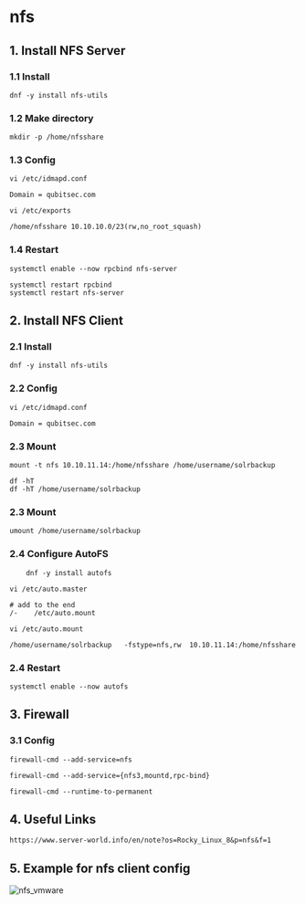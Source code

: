 # nfs

## 1. Install NFS Server

### 1.1 Install

    dnf -y install nfs-utils

### 1.2 Make directory

    mkdir -p /home/nfsshare

### 1.3 Config
```
vi /etc/idmapd.conf
    
Domain = qubitsec.com
```
```
vi /etc/exports

/home/nfsshare 10.10.10.0/23(rw,no_root_squash)
```
### 1.4 Restart

    systemctl enable --now rpcbind nfs-server

    systemctl restart rpcbind
    systemctl restart nfs-server

## 2. Install NFS Client

### 2.1 Install

    dnf -y install nfs-utils

### 2.2 Config

    vi /etc/idmapd.conf
    
    Domain = qubitsec.com

### 2.3 Mount
```
mount -t nfs 10.10.11.14:/home/nfsshare /home/username/solrbackup
```
```
df -hT
df -hT /home/username/solrbackup
```
### 2.3 Mount
    umount /home/username/solrbackup

### 2.4 Configure AutoFS
```
    dnf -y install autofs
```
```    
vi /etc/auto.master

# add to the end
/-    /etc/auto.mount
```
```    
vi /etc/auto.mount

/home/username/solrbackup   -fstype=nfs,rw  10.10.11.14:/home/nfsshare
```

### 2.4 Restart

    systemctl enable --now autofs

## 3. Firewall

### 3.1 Config
```
firewall-cmd --add-service=nfs
    
firewall-cmd --add-service={nfs3,mountd,rpc-bind}
        
firewall-cmd --runtime-to-permanent
```    
## 4. Useful Links

    https://www.server-world.info/en/note?os=Rocky_Linux_8&p=nfs&f=1


## 5. Example for nfs client config

![nfs_vmware](https://github.com/QubitSecurity/documentation/assets/24949168/06f2608a-bbc0-4dd0-8257-db4a87847fe5)

